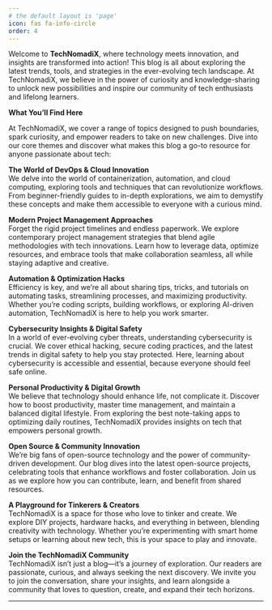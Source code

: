 ```yaml
---
# the default layout is 'page'
icon: fas fa-info-circle
order: 4
---
```


Welcome to **TechNomadiX**, where technology meets innovation, and insights are transformed into action! This blog is all about exploring the latest trends, tools, and strategies in the ever-evolving tech landscape. At TechNomadiX, we believe in the power of curiosity and knowledge-sharing to unlock new possibilities and inspire our community of tech enthusiasts and lifelong learners.

**What You’ll Find Here**

At TechNomadiX, we cover a range of topics designed to push boundaries, spark curiosity, and empower readers to take on new challenges. Dive into our core themes and discover what makes this blog a go-to resource for anyone passionate about tech:

**The World of DevOps & Cloud Innovation**  
We delve into the world of containerization, automation, and cloud computing, exploring tools and techniques that can revolutionize workflows. From beginner-friendly guides to in-depth explorations, we aim to demystify these concepts and make them accessible to everyone with a curious mind.

**Modern Project Management Approaches**  
Forget the rigid project timelines and endless paperwork. We explore contemporary project management strategies that blend agile methodologies with tech innovations. Learn how to leverage data, optimize resources, and embrace tools that make collaboration seamless, all while staying adaptive and creative.

**Automation & Optimization Hacks**  
Efficiency is key, and we’re all about sharing tips, tricks, and tutorials on automating tasks, streamlining processes, and maximizing productivity. Whether you’re coding scripts, building workflows, or exploring AI-driven automation, TechNomadiX is here to help you work smarter.

**Cybersecurity Insights & Digital Safety**  
In a world of ever-evolving cyber threats, understanding cybersecurity is crucial. We cover ethical hacking, secure coding practices, and the latest trends in digital safety to help you stay protected. Here, learning about cybersecurity is accessible and essential, because everyone should feel safe online.

**Personal Productivity & Digital Growth**  
We believe that technology should enhance life, not complicate it. Discover how to boost productivity, master time management, and maintain a balanced digital lifestyle. From exploring the best note-taking apps to optimizing daily routines, TechNomadiX provides insights on tech that empowers personal growth.

**Open Source & Community Innovation**  
We’re big fans of open-source technology and the power of community-driven development. Our blog dives into the latest open-source projects, celebrating tools that enhance workflows and foster collaboration. Join us as we explore how you can contribute, learn, and benefit from shared resources.

**A Playground for Tinkerers & Creators**  
TechNomadiX is a space for those who love to tinker and create. We explore DIY projects, hardware hacks, and everything in between, blending creativity with technology. Whether you’re experimenting with smart home setups or learning about new tech, this is your space to play and innovate.

**Join the TechNomadiX Community**  
TechNomadiX isn’t just a blog—it’s a journey of exploration. Our readers are passionate, curious, and always seeking the next discovery. We invite you to join the conversation, share your insights, and learn alongside a community that loves to question, create, and expand their tech horizons.

---
<script src="https://www.paypal.com/sdk/js?client-id=BAAQWxp7Y--CaAvlDSWs8GnFYeV5KhGZVtCZ2rRzDpzrx-uQHcmL8S75p9wmbGSOhByoJe8H6VlgTyojvg&components=hosted-buttons&disable-funding=venmo&currency=USD"></script>
<div id="paypal-container-K23BDVULBFBS8"></div>
<script>
  paypal.HostedButtons({
    hostedButtonId: "K23BDVULBFBS8",
  }).render("#paypal-container-K23BDVULBFBS8")
</script>